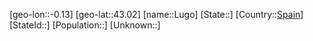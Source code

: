 ﻿---
location: [43.02,-0.13]
type: City
tags:
- geo/City


SpocWebEntityId: 32138
isDeleted: false
confidential: public

---
[geo-lon::-0.13]
[geo-lat::43.02]
[name::Lugo]
[State::]
[Country::[Spain](geo/Continent/Europe/Spain.md)]
[StateId::]
[Population::]
[Unknown::]

